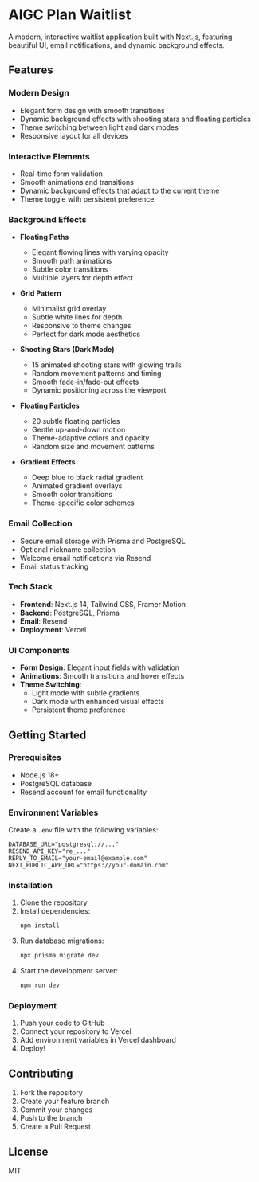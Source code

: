 # AIGC Plan Waitlist

A modern, interactive waitlist application built with Next.js, featuring beautiful UI, email notifications, and dynamic background effects.

## Features

### Modern Design
- Elegant form design with smooth transitions
- Dynamic background effects with shooting stars and floating particles
- Theme switching between light and dark modes
- Responsive layout for all devices

### Interactive Elements
- Real-time form validation
- Smooth animations and transitions
- Dynamic background effects that adapt to the current theme
- Theme toggle with persistent preference

### Background Effects
- **Floating Paths**
  - Elegant flowing lines with varying opacity
  - Smooth path animations
  - Subtle color transitions
  - Multiple layers for depth effect

- **Grid Pattern**
  - Minimalist grid overlay
  - Subtle white lines for depth
  - Responsive to theme changes
  - Perfect for dark mode aesthetics

- **Shooting Stars (Dark Mode)**
  - 15 animated shooting stars with glowing trails
  - Random movement patterns and timing
  - Smooth fade-in/fade-out effects
  - Dynamic positioning across the viewport

- **Floating Particles**
  - 20 subtle floating particles
  - Gentle up-and-down motion
  - Theme-adaptive colors and opacity
  - Random size and movement patterns

- **Gradient Effects**
  - Deep blue to black radial gradient
  - Animated gradient overlays
  - Smooth color transitions
  - Theme-specific color schemes

### Email Collection
- Secure email storage with Prisma and PostgreSQL
- Optional nickname collection
- Welcome email notifications via Resend
- Email status tracking

### Tech Stack
- **Frontend**: Next.js 14, Tailwind CSS, Framer Motion
- **Backend**: PostgreSQL, Prisma
- **Email**: Resend
- **Deployment**: Vercel

### UI Components
- **Form Design**: Elegant input fields with validation
- **Animations**: Smooth transitions and hover effects
- **Theme Switching**: 
  - Light mode with subtle gradients
  - Dark mode with enhanced visual effects
  - Persistent theme preference

## Getting Started

### Prerequisites
- Node.js 18+
- PostgreSQL database
- Resend account for email functionality

### Environment Variables
Create a `.env` file with the following variables:
```env
DATABASE_URL="postgresql://..."
RESEND_API_KEY="re_..."
REPLY_TO_EMAIL="your-email@example.com"
NEXT_PUBLIC_APP_URL="https://your-domain.com"
```

### Installation
1. Clone the repository
2. Install dependencies:
   ```bash
   npm install
   ```
3. Run database migrations:
   ```bash
   npx prisma migrate dev
   ```
4. Start the development server:
   ```bash
   npm run dev
   ```

### Deployment
1. Push your code to GitHub
2. Connect your repository to Vercel
3. Add environment variables in Vercel dashboard
4. Deploy!

## Contributing
1. Fork the repository
2. Create your feature branch
3. Commit your changes
4. Push to the branch
5. Create a Pull Request

## License
MIT
